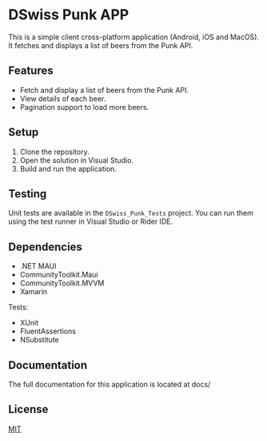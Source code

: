 # DSwiss Punk APP

This is a simple client cross-platform application (Android, iOS and MacOS). It fetches and displays a list of beers from the Punk API.

## Features

- Fetch and display a list of beers from the Punk API.
- View details of each beer.
- Pagination support to load more beers.

## Setup

1. Clone the repository.
2. Open the solution in Visual Studio.
3. Build and run the application.

## Testing

Unit tests are available in the `DSwiss_Punk_Tests` project. You can run them using the test runner in Visual Studio or Rider IDE.

## Dependencies

- .NET MAUI
- CommunityToolkit.Maui
- CommunityToolkit.MVVM
- Xamarin

Tests:
- XUnit
- FluentAssertions
- NSubstitute

## Documentation

The full documentation for this application is located at docs/
## License

[MIT](https://choosealicense.com/licenses/mit/)